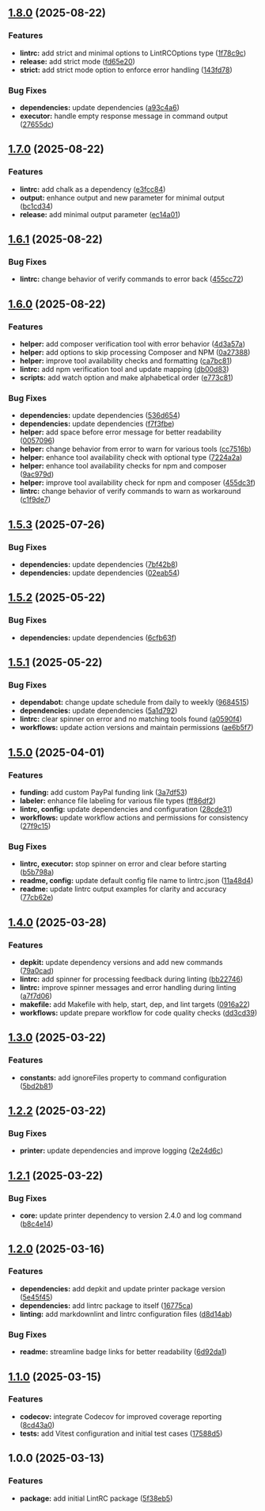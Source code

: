 ## [1.8.0](https://github.com/SP-Packages/lintrc/compare/v1.7.0...v1.8.0) (2025-08-22)

### Features

* **lintrc:** add strict and minimal options to LintRCOptions type ([1f78c9c](https://github.com/SP-Packages/lintrc/commit/1f78c9c3bc2e638ddc5a2a986afae013826a6c81))
* **release:** add strict mode ([fd65e20](https://github.com/SP-Packages/lintrc/commit/fd65e20decdf98eef1cd107cced5113dd0634dce))
* **strict:** add strict mode option to enforce error handling ([143fd78](https://github.com/SP-Packages/lintrc/commit/143fd7877bdd5ed27a15f81e81cd964bf16aae7c))

### Bug Fixes

* **dependencies:** update dependencies ([a93c4a6](https://github.com/SP-Packages/lintrc/commit/a93c4a6b87446a04206d9036a121862fd7b4daf9))
* **executor:** handle empty response message in command output ([27655dc](https://github.com/SP-Packages/lintrc/commit/27655dcca399f91b14121c68bb8d5558b7841066))

## [1.7.0](https://github.com/SP-Packages/lintrc/compare/v1.6.1...v1.7.0) (2025-08-22)

### Features

* **lintrc:** add chalk as a dependency ([e3fcc84](https://github.com/SP-Packages/lintrc/commit/e3fcc842d25c35775bc6d4c3b65802544ae65d0b))
* **output:** enhance output and new parameter for minimal output ([bc1cd34](https://github.com/SP-Packages/lintrc/commit/bc1cd34aa78ba56be07611759c22cb7f16bd4674))
* **release:** add minimal output parameter ([ec14a01](https://github.com/SP-Packages/lintrc/commit/ec14a01164d804759d1aa1e7319183ff39270aed))

## [1.6.1](https://github.com/SP-Packages/lintrc/compare/v1.6.0...v1.6.1) (2025-08-22)

### Bug Fixes

* **lintrc:** change behavior of  verify commands to error back ([455cc72](https://github.com/SP-Packages/lintrc/commit/455cc727040cf7da8076dc947f0d391583ecbb1b))

## [1.6.0](https://github.com/SP-Packages/lintrc/compare/v1.5.3...v1.6.0) (2025-08-22)

### Features

* **helper:** add composer verification tool with error behavior ([4d3a57a](https://github.com/SP-Packages/lintrc/commit/4d3a57a698b5bcf95a18d9fddac7828b0b6ada75))
* **helper:** add options to skip processing Composer and NPM ([0a27388](https://github.com/SP-Packages/lintrc/commit/0a27388de96a57ac9bead58882753f67b93f7acf))
* **helper:** improve tool availability checks and formatting ([ca7bc81](https://github.com/SP-Packages/lintrc/commit/ca7bc81357f3df4a70a2e5a0a2cda18e4798bf96))
* **lintrc:** add npm verification tool and update mapping ([db00d83](https://github.com/SP-Packages/lintrc/commit/db00d837023d3a74b9dafe4728487323597228e9))
* **scripts:** add watch option and make alphabetical order ([e773c81](https://github.com/SP-Packages/lintrc/commit/e773c8136e3e2d07eba4453667c593a48c651848))

### Bug Fixes

* **dependencies:** update dependencies ([536d654](https://github.com/SP-Packages/lintrc/commit/536d654da196490f48bf86fcfb3bcbc7e4270582))
* **dependencies:** update dependencies ([f7f3fbe](https://github.com/SP-Packages/lintrc/commit/f7f3fbee8426f13668691253203d9638dbfbb560))
* **helper:** add space before error message for better readability ([0057096](https://github.com/SP-Packages/lintrc/commit/0057096569e2094cb38f7c54cff27ff9661f4fb1))
* **helper:** change behavior from error to warn for various tools ([cc7516b](https://github.com/SP-Packages/lintrc/commit/cc7516b4bdbb1b0953cfb06bf6bc3224166bad0f))
* **helper:** enhance tool availability check with optional type ([7224a2a](https://github.com/SP-Packages/lintrc/commit/7224a2a3a07265f089f1aaf909bdb90d873bcb36))
* **helper:** enhance tool availability checks for npm and composer ([9ac979d](https://github.com/SP-Packages/lintrc/commit/9ac979d514fd98d2fb9f2266959e8f13e6ddda13))
* **helper:** improve tool availability check for npm and composer ([455dc3f](https://github.com/SP-Packages/lintrc/commit/455dc3fab4ec9995f4e6152da5de699bd78967a8))
* **lintrc:** change behavior of  verify commands to warn as workaround ([c1f9de7](https://github.com/SP-Packages/lintrc/commit/c1f9de7f454ab9b33491874113ce28524979bc61))

## [1.5.3](https://github.com/SP-Packages/lintrc/compare/v1.5.2...v1.5.3) (2025-07-26)

### Bug Fixes

* **dependencies:** update dependencies ([7bf42b8](https://github.com/SP-Packages/lintrc/commit/7bf42b820203947ce695bf22a595ef463299dd62))
* **dependencies:** update dependencies ([02eab54](https://github.com/SP-Packages/lintrc/commit/02eab54c2f8f3ec787e6029ca4ce36a25ff38e07))

## [1.5.2](https://github.com/SP-Packages/lintrc/compare/v1.5.1...v1.5.2) (2025-05-22)

### Bug Fixes

* **dependencies:** update dependencies ([6cfb63f](https://github.com/SP-Packages/lintrc/commit/6cfb63f19c5c3d4ee20fc182e9746c09a28599f7))

## [1.5.1](https://github.com/SP-Packages/lintrc/compare/v1.5.0...v1.5.1) (2025-05-22)

### Bug Fixes

* **dependabot:** change update schedule from daily to weekly ([9684515](https://github.com/SP-Packages/lintrc/commit/96845158c7ef60292eb78c75f143462c46480471))
* **dependencies:** update dependencies ([5a1d792](https://github.com/SP-Packages/lintrc/commit/5a1d7925ac82ec576ae8aab8b3c1f5d2ca9586e6))
* **lintrc:** clear spinner on error and no matching tools found ([a0590f4](https://github.com/SP-Packages/lintrc/commit/a0590f44e503ecb4128543e440e8ff7d86196d9e))
* **workflows:** update action versions and maintain permissions ([ae6b5f7](https://github.com/SP-Packages/lintrc/commit/ae6b5f7483b0fe12aa9a8d556d7dda4cc2994771))

## [1.5.0](https://github.com/SP-Packages/lintrc/compare/v1.4.0...v1.5.0) (2025-04-01)

### Features

* **funding:** add custom PayPal funding link ([3a7df53](https://github.com/SP-Packages/lintrc/commit/3a7df53de79631fdfde60af3933011825a2f27fd))
* **labeler:** enhance file labeling for various file types ([ff86df2](https://github.com/SP-Packages/lintrc/commit/ff86df299c20fd86edf1f3c41418bf80f99306cf))
* **lintrc, config:** update dependencies and configuration ([28cde31](https://github.com/SP-Packages/lintrc/commit/28cde3100fd1449e8eb590bdf68506cf8cb16c35))
* **workflows:** update workflow actions and permissions for consistency ([27f9c15](https://github.com/SP-Packages/lintrc/commit/27f9c15ed041cce096dfdff3e0deddffcac12ee1))

### Bug Fixes

* **lintrc, executor:** stop spinner on error and clear before starting ([b5b798a](https://github.com/SP-Packages/lintrc/commit/b5b798a72b83fc48e4baee06e263682f950873c7))
* **readme, config:** update default config file name to lintrc.json ([11a48d4](https://github.com/SP-Packages/lintrc/commit/11a48d4894945a218074363a3d92c75e721348f7))
* **readme:** update lintrc output examples for clarity and accuracy ([77cb62e](https://github.com/SP-Packages/lintrc/commit/77cb62e1b26f1d0394d83ea59d624442d2096a31))

## [1.4.0](https://github.com/SP-Packages/lintrc/compare/v1.3.0...v1.4.0) (2025-03-28)

### Features

* **depkit:** update dependency versions and add new commands ([79a0cad](https://github.com/SP-Packages/lintrc/commit/79a0cadabd77194aedd73ef8848c090b290defb0))
* **lintrc:** add spinner for processing feedback during linting ([bb22746](https://github.com/SP-Packages/lintrc/commit/bb22746e44e3c8c008eb1d0a19c362387ed93f9f))
* **lintrc:** improve spinner messages and error handling during linting ([a7f7d06](https://github.com/SP-Packages/lintrc/commit/a7f7d066d88034b3c4bf1a21f49217496c33404d))
* **makefile:** add Makefile with help, start, dep, and lint targets ([0916a22](https://github.com/SP-Packages/lintrc/commit/0916a22a9140509d1e0e1d5686c9a4a7f88522d6))
* **workflows:** update prepare workflow for code quality checks ([dd3cd39](https://github.com/SP-Packages/lintrc/commit/dd3cd3976761734890d99248837314326b126a71))

## [1.3.0](https://github.com/SP-Packages/lintrc/compare/v1.2.2...v1.3.0) (2025-03-22)

### Features

* **constants:** add ignoreFiles property to command configuration ([5bd2b81](https://github.com/SP-Packages/lintrc/commit/5bd2b818b102a4ad67f3bf5bbfaac2d56172a8ad))

## [1.2.2](https://github.com/SP-Packages/lintrc/compare/v1.2.1...v1.2.2) (2025-03-22)

### Bug Fixes

* **printer:** update dependencies and improve logging ([2e24d6c](https://github.com/SP-Packages/lintrc/commit/2e24d6c7cb19006adb4fbd1b89170205e216cd34))

## [1.2.1](https://github.com/SP-Packages/lintrc/compare/v1.2.0...v1.2.1) (2025-03-22)

### Bug Fixes

* **core:** update printer dependency to version 2.4.0 and log command ([b8c4e14](https://github.com/SP-Packages/lintrc/commit/b8c4e14a8e7677c2574a1582019523a45f4d064f))

## [1.2.0](https://github.com/SP-Packages/lintrc/compare/v1.1.0...v1.2.0) (2025-03-16)

### Features

* **dependencies:** add depkit and update printer package version ([5e45f45](https://github.com/SP-Packages/lintrc/commit/5e45f45bec95f4c39233dcca8e89325cd1c3c56c))
* **dependencies:** add lintrc package to itself ([16775ca](https://github.com/SP-Packages/lintrc/commit/16775ca9c768ca7fc609fdad68c6d77a53399639))
* **linting:** add markdownlint and lintrc configuration files ([d8d14ab](https://github.com/SP-Packages/lintrc/commit/d8d14ab37b70cadf4e72e1b0a333cf53d91136ae))

### Bug Fixes

* **readme:** streamline badge links for better readability ([6d92da1](https://github.com/SP-Packages/lintrc/commit/6d92da1350cbd8d3857aa061aa4b4d047e33ab0c))

## [1.1.0](https://github.com/SP-Packages/lintrc/compare/v1.0.0...v1.1.0) (2025-03-15)

### Features

* **codecov:** integrate Codecov for improved coverage reporting ([8cd43a0](https://github.com/SP-Packages/lintrc/commit/8cd43a0e738df01811f51a725c05ec9ef500f3cf))
* **tests:** add Vitest configuration and initial test cases ([17588d5](https://github.com/SP-Packages/lintrc/commit/17588d5911484f906f3dfcbb1b89b93ec6f5f780))

## 1.0.0 (2025-03-13)

### Features

* **package:** add initial LintRC package ([5f38eb5](https://github.com/SP-Packages/lintrc/commit/5f38eb516426121e9d4b3c9b07f51cd4731eca0e))
